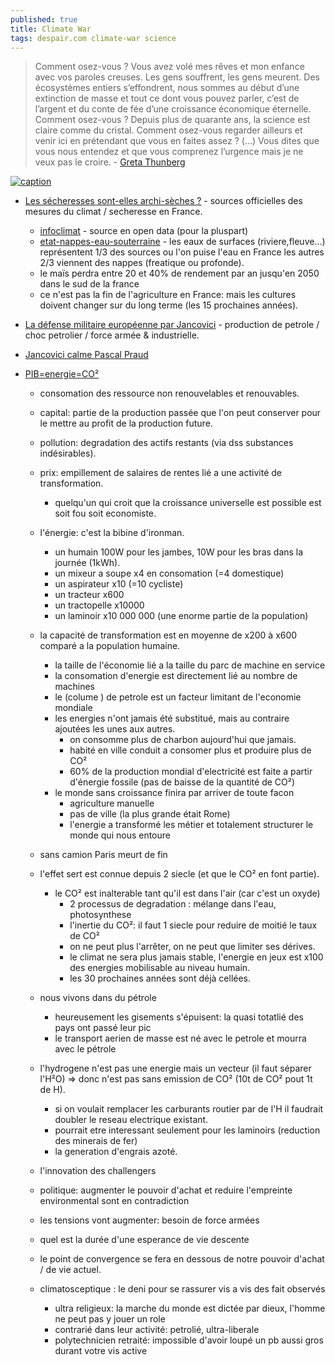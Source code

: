 ```yaml
---
published: true
title: Climate War
tags: despair.com climate-war science
---
```

> Comment osez-vous ? Vous avez volé mes rêves et mon enfance avec vos paroles creuses. Les gens souffrent, les gens meurent. Des écosystèmes entiers s’effondrent, nous sommes au début d’une extinction de masse et tout ce dont vous pouvez parler, c’est de l’argent et du conte de fée d’une croissance économique éternelle. Comment osez-vous ? Depuis plus de quarante ans, la science est claire comme du cristal. Comment osez-vous regarder ailleurs et venir ici en prétendant que vous en faites assez ? (…) Vous dites que vous nous entendez et que vous comprenez l’urgence mais je ne veux pas le croire. - [Greta Thunberg](https://www.lemonde.fr/planete/article/2019/09/23/ouverture-du-sommet-de-l-onu-sur-l-urgence-climatique_6012719_3244.html)

[![caption](https://img.youtube.com/vi/FhBnW7bZHEE/0.jpg)](https://www.youtube.com/watch?v=FhBnW7bZHEE)


- [Les sécheresses sont-elles archi-sèches ?](https://www.youtube.com/watch?v=X5FPzsKCKd0) - sources officielles des mesures du climat / secheresse en France.
	- [infoclimat](https://www.infoclimat.fr/) - source en open data (pour la pluspart)
	- [etat-nappes-eau-souterraine](https://www.brgm.fr/fr/tag/etat-nappes-eau-souterraine) - les eaux de surfaces (riviere,fleuve...) représentent 1/3 des sources ou l'on puise l'eau en France les autres 2/3 viennent des nappes (freatique ou profonde).
	- le maïs perdra entre 20 et 40% de rendement par an jusqu'en 2050 dans le sud de la france 
	- ce n'est pas la fin de l'agriculture en France: mais les cultures doivent changer sur du long terme (les 15 prochaines années).
    
- [La défense militaire européenne par Jancovici](https://youtu.be/sytJfSDTbAI?feature=shared&t=528) - production de petrole / choc petrolier / force armée & industrielle.

- [Jancovici calme Pascal Praud](https://www.youtube.com/watch?v=6Zg1mSPbVBg)
- [ PIB=energie=CO²](https://www.youtube.com/watch?v=LCZQZMpfAWE)
	- consomation des ressource non renouvelables et renouvables.
	- capital: partie de la production passée que l'on peut conserver pour le mettre au profit de la production future.
	- pollution: degradation des actifs restants (via dss substances indésirables).
    - prix: empillement de salaires de rentes lié a une activité de transformation.
    	- quelqu'un qui croit que la croissance universelle est possible est soit fou soit economiste.
    - l'énergie: c'est la bibine d'ironman. 
    	- un humain 100W pour les jambes, 10W pour les bras dans la journée (1kWh).
        - un mixeur a soupe x4 en consomation (=4 domestique)
        - un aspirateur x10 (=10 cycliste)
        - un tracteur  x600
        - un tractopelle x10000
        - un laminoir x10 000 000 (une enorme partie de la population)
    - la capacité de transformation est en moyenne de x200 à x600 comparé a la population humaine.
    	- la taille de l'économie lié a la taille du parc de machine en service
        - la consomation d'energie est directement lié au nombre de machines
        - le (colume ) de petrole est un facteur limitant de l'economie mondiale
        - les energies n'ont jamais été substitué, mais au contraire ajoutées les unes aux autres.
        	- on consomme plus de charbon aujourd'hui que jamais.
            - habité en ville conduit a consomer plus et produire plus de CO²
            - 60% de la production mondial d'electricité est faite a partir d'énergie fossile (pas de baisse de la quantité de CO²)
		- le monde sans croissance finira par arriver de toute facon
			- agriculture manuelle
            - pas de ville (la plus grande était Rome)
            - l'energie a transformé les métier et totalement structurer le monde qui nous entoure
        
	- sans camion Paris meurt de fin
    - l'effet sert est connue depuis 2 siecle (et que le CO² en font partie).
    	- le CO² est inalterable tant qu'il est dans l'air (car c'est un oxyde)
        	- 2 processus de degradation : mélange dans l'eau, photosynthese
            - l'inertie du CO²: il faut 1 siecle pour reduire de moitié le taux de CO²
            - on ne peut plus l'arrêter, on ne peut que limiter ses dérives.
            - le climat ne sera plus jamais stable, l'energie en jeux est x100 des energies mobilisable au niveau humain.
            - les 30 prochaines années sont déjà cellées.
	- nous vivons dans du pétrole
    	- heureusement les gisements s'épuisent: la quasi totatlié des pays ont passé leur pic
        - le transport aerien de masse est né avec le petrole et mourra avec le pétrole
    - l'hydrogene n'est pas une energie mais un vecteur (il faut séparer l'H²O) => donc n'est pas sans emission de CO² (10t de CO² pout 1t de H).
    	- si on voulait remplacer les carburants routier par de l'H il faudrait doubler le reseau electrique existant.
        - pourrait etre interessant seulement pour les laminoirs (reduction des minerais de fer)
        - la generation d'engrais azoté.
	- l'innovation des challengers
    - politique: augmenter le pouvoir d'achat et reduire l'empreinte environmental sont en contradiction
    - les tensions vont augmenter: besoin de force armées
    - quel est la durée d'une esperance de vie descente
    - le point de convergence se fera en dessous de notre pouvoir d'achat / de vie actuel.
    - climatosceptique : le deni pour se rassurer vis a vis des fait observés
    	- ultra religieux: la marche du monde est dictée par dieux, l'homme ne peut pas y jouer un role
        - contrarié dans leur activité: petrolié, ultra-liberale
        - polytechnicien retraité: impossible d'avoir loupé un pb aussi gros durant votre vis active
